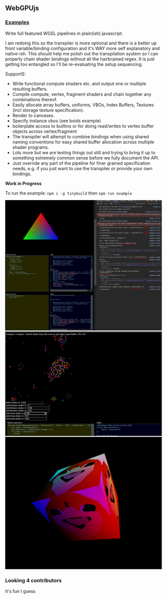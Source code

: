 ## WebGPUjs

### [Examples](https://webgpujs.netlify.app/)

Write full featured WGSL pipelines in plain(ish) javascript.

I am redoing this so the transpiler is more optional and there is a better up front variable/binding configuration and it's WAY more self explanatory and native-ish. This should help me polish out the transpilation system so I can properly chain shader bindings without all the hairbrained regex. It is just getting too entangled so I'll be re-evaluating the setup sequencing. 

SupportS:
- Write functional compute shaders etc. and output one or multiple resulting buffers. 
- Compile compute, vertex, fragment shaders and chain together any combinations thereof.
- Easily allocate array buffers, uniforms, VBOs, Index Buffers, Textures (incl storage texture specification).
- Render to canvases.
- Specify instance vbos (see boids example)
- boilerplate access to builtins or for doing read/writes to vertex buffer objects across vertex/fragment 
- The transpiler will attempt to combine bindings when using shared naming conventions for easy shared buffer allocation across multiple shader programs.
- Lots more but we are testing things out still and trying to bring it up to something extremely common sense before we fully document the API. 
- Just override any part of the pipeline for finer grained specification needs, e.g. if you just want to use the transpiler or provide your own bindings.
 
**Work in Progress**

To run the example: `npm i -g tinybuild` then `npm run example`


![cap](./example/compute_.PNG)
![cap2](./example/boids.PNG)
![cap3](./example/texture.PNG)



### Looking 4 contributors 

It's fun I guess
